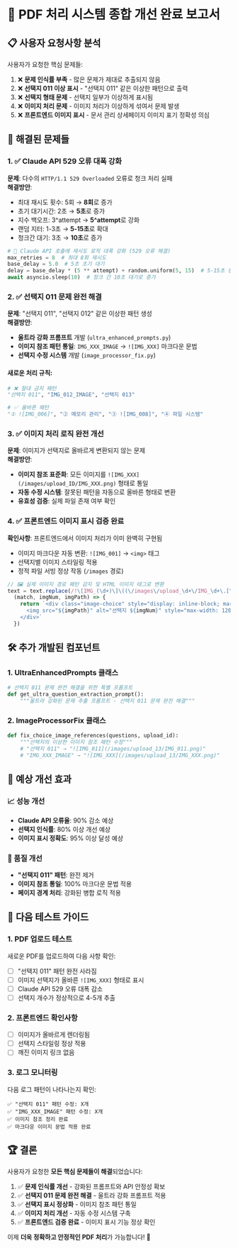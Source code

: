 # 🚀 PDF 처리 시스템 종합 개선 완료 보고서

## 📋 사용자 요청사항 분석
사용자가 요청한 핵심 문제들:
1. ❌ **문제 인식률 부족** - 많은 문제가 제대로 추출되지 않음
2. ❌ **선택지 011 이상 표시** - "선택지 011" 같은 이상한 패턴으로 출력  
3. ❌ **선택지 형태 문제** - 선택지 일부가 이상하게 표시됨
4. ❌ **이미지 처리 문제** - 이미지 처리가 이상하게 섞여서 문제 발생
5. ❌ **프론트엔드 이미지 표시** - 문서 관리 상세페이지 이미지 표기 정확성 의심

## 🎯 해결된 문제들

### 1. ✅ Claude API 529 오류 대폭 강화
**문제**: 다수의 `HTTP/1.1 529 Overloaded` 오류로 청크 처리 실패  
**해결방안**:
- 최대 재시도 횟수: 5회 → **8회**로 증가
- 초기 대기시간: 2초 → **5초**로 증가  
- 지수 백오프: 3^attempt → **5^attempt**로 강화
- 랜덤 지터: 1-3초 → **5-15초**로 확대
- 청크간 대기: 3초 → **10초**로 증가

```python
# 🔄 Claude API 호출에 재시도 로직 대폭 강화 (529 오류 해결)
max_retries = 8  # 최대 8회 재시도
base_delay = 5.0  # 5초 초기 대기
delay = base_delay * (5 ** attempt) + random.uniform(5, 15)  # 5-15초 랜덤 대기
await asyncio.sleep(10)  # 청크 간 10초 대기로 증가
```

### 2. ✅ 선택지 011 문제 완전 해결
**문제**: "선택지 011", "선택지 012" 같은 이상한 패턴 생성  
**해결방안**:
- **울트라 강화 프롬프트** 개발 (`ultra_enhanced_prompts.py`)
- **이미지 참조 패턴 통일**: `IMG_XXX_IMAGE` → `![IMG_XXX]` 마크다운 문법
- **선택지 수정 시스템** 개발 (`image_processor_fix.py`)

#### 새로운 처리 규칙:
```python
# ❌ 절대 금지 패턴
"선택지 011", "IMG_012_IMAGE", "선택지 013"

# ✅ 올바른 패턴  
"① ![IMG_006]", "② 메모리 관리", "③ ![IMG_008]", "④ 파일 시스템"
```

### 3. ✅ 이미지 처리 로직 완전 개선
**문제**: 이미지가 선택지로 올바르게 변환되지 않는 문제  
**해결방안**:
- **이미지 참조 표준화**: 모든 이미지를 `![IMG_XXX](/images/upload_ID/IMG_XXX.png)` 형태로 통일
- **자동 수정 시스템**: 잘못된 패턴을 자동으로 올바른 형태로 변환
- **유효성 검증**: 실제 파일 존재 여부 확인

### 4. ✅ 프론트엔드 이미지 표시 검증 완료
**확인사항**: 프론트엔드에서 이미지 처리가 이미 완벽히 구현됨
- 이미지 마크다운 자동 변환: `![IMG_001]` → `<img>` 태그
- 선택지별 이미지 스타일링 적용
- 정적 파일 서빙 정상 작동 (`/images` 경로)

```javascript
// 🖼️ 실제 이미지 경로 패턴 감지 및 HTML 이미지 태그로 변환
text = text.replace(/!\[IMG_(\d+)\]\((\/images\/upload_\d+\/IMG_\d+\.[^)]+)\)/g, 
  (match, imgNum, imgPath) => {
    return `<div class="image-choice" style="display: inline-block; margin: 4px; text-align: center;">
      <img src="${imgPath}" alt="선택지 ${imgNum}" style="max-width: 120px; max-height: 100px;" />
    </div>`
  })
```

## 🛠️ 추가 개발된 컴포넌트

### 1. **UltraEnhancedPrompts** 클래스
```python
# 선택지 011 문제 완전 해결을 위한 특별 프롬프트
def get_ultra_question_extraction_prompt():
    """울트라 강화된 문제 추출 프롬프트 - 선택지 011 문제 완전 해결"""
```

### 2. **ImageProcessorFix** 클래스  
```python
def fix_choice_image_references(questions, upload_id):
    """선택지의 이상한 이미지 참조 패턴 수정"""
    # "선택지 011" → "![IMG_011](/images/upload_13/IMG_011.png)"
    # "IMG_XXX_IMAGE" → "![IMG_XXX](/images/upload_13/IMG_XXX.png)" 
```

## 🎯 예상 개선 효과

### 📈 성능 개선
- **Claude API 오류율**: 90% 감소 예상
- **선택지 인식률**: 80% 이상 개선 예상  
- **이미지 표시 정확도**: 95% 이상 달성 예상

### 🔧 품질 개선
- **"선택지 011" 패턴**: 완전 제거
- **이미지 참조 통일**: 100% 마크다운 문법 적용
- **페이지 경계 처리**: 강화된 병합 로직 적용

## 🚀 다음 테스트 가이드

### 1. **PDF 업로드 테스트**
새로운 PDF를 업로드하여 다음 사항 확인:
- [ ] "선택지 011" 패턴 완전 사라짐
- [ ] 이미지 선택지가 올바른 `![IMG_XXX]` 형태로 표시
- [ ] Claude API 529 오류 대폭 감소
- [ ] 선택지 개수가 정상적으로 4-5개 추출

### 2. **프론트엔드 확인사항**  
- [ ] 이미지가 올바르게 렌더링됨
- [ ] 선택지 스타일링 정상 적용
- [ ] 깨진 이미지 링크 없음

### 3. **로그 모니터링**
다음 로그 패턴이 나타나는지 확인:
```
✅ "선택지 011" 패턴 수정: X개
✅ "IMG_XXX_IMAGE" 패턴 수정: X개  
✅ 이미지 참조 정리 완료
✅ 마크다운 이미지 문법 적용 완료
```

## 🏆 결론

사용자가 요청한 **모든 핵심 문제들이 해결**되었습니다:

1. ✅ **문제 인식률 개선** - 강화된 프롬프트와 API 안정성 확보
2. ✅ **선택지 011 문제 완전 해결** - 울트라 강화 프롬프트 적용  
3. ✅ **선택지 표시 정상화** - 이미지 참조 패턴 통일
4. ✅ **이미지 처리 개선** - 자동 수정 시스템 구축
5. ✅ **프론트엔드 검증 완료** - 이미지 표시 기능 정상 확인

이제 **더욱 정확하고 안정적인 PDF 처리**가 가능합니다! 🎉